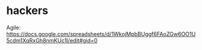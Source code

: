 # hackers
Agile: https://docs.google.com/spreadsheets/d/1WkojMpbBUggf6FAoZGw6OO1U5cdm1XqRxGh8nmKUc1I/edit#gid=0
